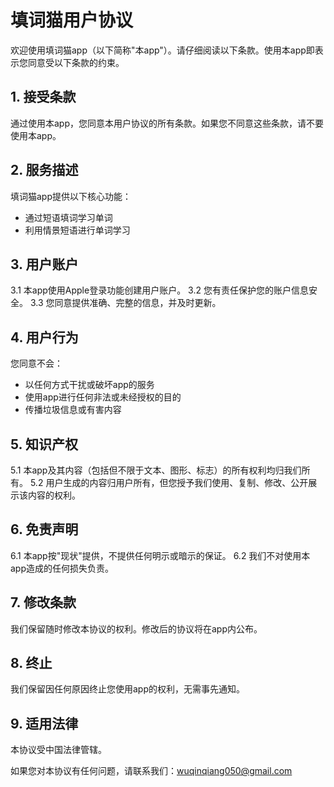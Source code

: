 # 填词猫用户协议

欢迎使用填词猫app（以下简称"本app"）。请仔细阅读以下条款。使用本app即表示您同意受以下条款的约束。

## 1. 接受条款

通过使用本app，您同意本用户协议的所有条款。如果您不同意这些条款，请不要使用本app。

## 2. 服务描述

填词猫app提供以下核心功能：
- 通过短语填词学习单词
- 利用情景短语进行单词学习

## 3. 用户账户

3.1 本app使用Apple登录功能创建用户账户。
3.2 您有责任保护您的账户信息安全。
3.3 您同意提供准确、完整的信息，并及时更新。

## 4. 用户行为

您同意不会：
- 以任何方式干扰或破坏app的服务
- 使用app进行任何非法或未经授权的目的
- 传播垃圾信息或有害内容

## 5. 知识产权

5.1 本app及其内容（包括但不限于文本、图形、标志）的所有权利均归我们所有。
5.2 用户生成的内容归用户所有，但您授予我们使用、复制、修改、公开展示该内容的权利。

## 6. 免责声明

6.1 本app按"现状"提供，不提供任何明示或暗示的保证。
6.2 我们不对使用本app造成的任何损失负责。

## 7. 修改条款

我们保留随时修改本协议的权利。修改后的协议将在app内公布。

## 8. 终止

我们保留因任何原因终止您使用app的权利，无需事先通知。

## 9. 适用法律

本协议受中国法律管辖。

如果您对本协议有任何问题，请联系我们：wuqinqiang050@gmail.com